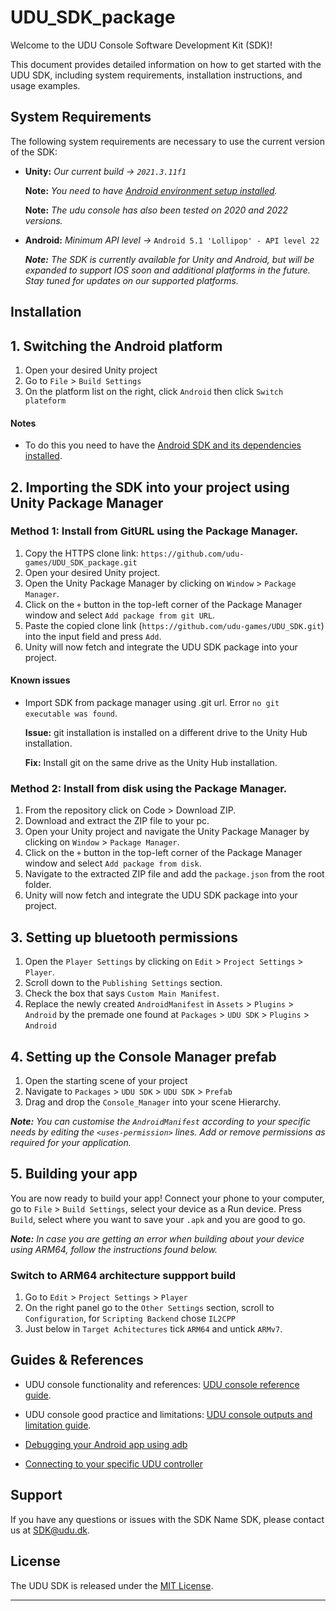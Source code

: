 # UDU_SDK_package

Welcome to the UDU Console Software Development Kit (SDK)!

This document provides detailed information on how to get started with the UDU SDK, including system requirements, installation instructions, and usage examples.

## System Requirements

The following system requirements are necessary to use the current version of the SDK:

* **Unity:** *Our current build -> `2021.3.11f1`*

    **Note:** *You need to have [Android environment setup installed](https://docs.unity3d.com/Manual/android-sdksetup.html).* 

    **Note:** *The udu console has also been tested on 2020 and 2022 versions.*

* **Android:** *Minimum API level ->* `Android 5.1 'Lollipop' - API level 22`

    ***Note:*** *The SDK is currently available for Unity and Android, but will be expanded to support IOS soon and additional platforms in the future. Stay tuned for updates on our supported platforms.*

## Installation

## 1. Switching the Android platform

1. Open your desired Unity project
2. Go to `File` > `Build Settings`
3. On the platform list on the right, click `Android` then click `Switch plateform`
#### Notes
* To do this you need to have the [Android SDK and its dependencies installed](https://docs.unity3d.com/Manual/android-sdksetup.html).

## 2. Importing the SDK into your project using Unity Package Manager

### Method 1: Install from GitURL using the Package Manager.

1. Copy the HTTPS clone link: `https://github.com/udu-games/UDU_SDK_package.git`
2. Open your desired Unity project.
3. Open the Unity Package Manager by clicking on `Window` > `Package Manager`.
4. Click on the `+` button in the top-left corner of the Package Manager window and select `Add package from git URL`.
5. Paste the copied clone link (`https://github.com/udu-games/UDU_SDK.git`) into the input field and press `Add`.
6. Unity will now fetch and integrate the UDU SDK package into your project.

#### Known issues
* Import SDK from package manager using .git url. Error `no git executable was found`.

  **Issue:** git installation is installed on a different drive to the Unity Hub installation.

  **Fix:** Install git on the same drive as the Unity Hub installation.

### Method 2: Install from disk  using the Package Manager.

1. From the repository click on Code > Download ZIP.
2. Download and extract the ZIP file to your pc.
4. Open your Unity project and navigate the Unity Package Manager by clicking on `Window` > `Package Manager`.
5. Click on the `+` button in the top-left corner of the Package Manager window and select `Add package from disk`.
6. Navigate to the extracted ZIP file and add the `package.json` from the root folder.
7. Unity will now fetch and integrate the UDU SDK package into your project.

## 3. Setting up bluetooth permissions

1. Open the `Player Settings` by clicking on `Edit` > `Project Settings` > `Player`.
2. Scroll down to the `Publishing Settings` section.
3. Check the box that says `Custom Main Manifest`.
4. Replace the newly created `AndroidManifest` in `Assets` > `Plugins` > `Android` by the premade one found at `Packages` > `UDU SDK` > `Plugins` > `Android`

## 4. Setting up the Console Manager prefab 

1. Open the starting scene of your project
2. Navigate to `Packages` > `UDU SDK` > `UDU SDK` > `Prefab`
3. Drag and drop the `Console_Manager` into your scene Hierarchy.

***Note:*** *You can customise the `AndroidManifest` according to your specific needs by editing the `<uses-permission>` lines. Add or remove permissions as required for your application.*

## 5. Building your app

You are now ready to build your app! Connect your phone to your computer, go to `File` > `Build Settings`, select your device as a Run device.
Press `Build`, select where you want to save your `.apk` and you are good to go.

***Note:*** *In case you are getting an error when building about your device using ARM64, follow the instructions found below.*

### Switch to ARM64 architecture suppport build

1. Go to `Edit` > `Project Settings` > `Player`
2. On the right panel go to the `Other Settings` section, scroll to `Configuration`, for `Scripting Backend` chose `IL2CPP`
3. Just below in `Target Achitectures` tick `ARM64` and untick `ARMv7`.

## Guides & References
   
* UDU console functionality and references: [UDU console reference guide](https://github.com/udu-games/UDU_SDK_package/blob/development/Documentation~/udu-sdk-reference.md).

* UDU console good practice and limitations: [UDU console outputs and limitation guide](https://github.com/udu-games/UDU_SDK_package/blob/development/Documentation~/udu-sdk-output-GoodPractice.md).
  
* [Debugging your Android app using adb](https://github.com/udu-games/UDU_SDK_package/blob/development/Documentation~/udu-debug-adb.md)

* [Connecting to your specific UDU controller](https://github.com/udu-games/UDU_SDK_package/blob/development/Documentation~/udu-Connecting-To-Specific-Controller.md)

## Support

If you have any questions or issues with the SDK Name SDK, please contact us at [SDK@udu.dk](mailto:SDK@udu.dk).

## License

The UDU SDK is released under the [MIT License](https://github.com/udu-games/UDU_SDK/blob/development/LICENSE.md).

---
